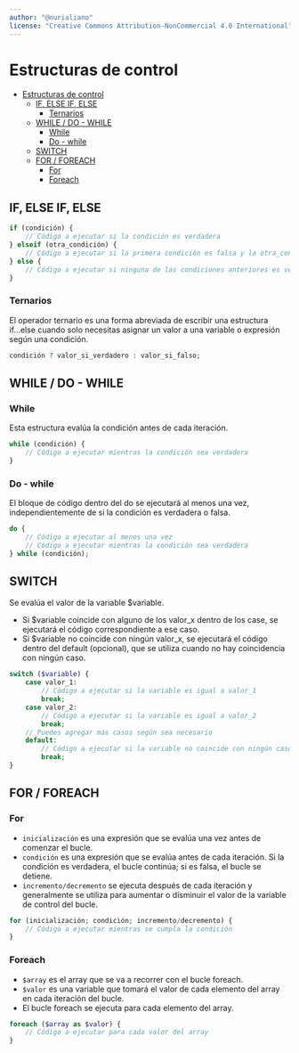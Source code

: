 ```yaml
---
author: "@nurialiano"
license: "Creative Commons Attribution-NonCommercial 4.0 International"
---
```


# Estructuras de control

- [Estructuras de control](#estructuras-de-control)
  - [IF, ELSE IF, ELSE](#if-else-if-else)
    - [Ternarios](#ternarios)
  - [WHILE / DO - WHILE](#while--do---while)
    - [While](#while)
    - [Do - while](#do---while)
  - [SWITCH](#switch)
  - [FOR / FOREACH](#for--foreach)
    - [For](#for)
    - [Foreach](#foreach)

## IF, ELSE IF, ELSE

~~~php
if (condición) {
    // Código a ejecutar si la condición es verdadera
} elseif (otra_condición) {
    // Código a ejecutar si la primera condición es falsa y la otra_condición es verdadera
} else {
    // Código a ejecutar si ninguna de las condiciones anteriores es verdadera
}
~~~

### Ternarios

El operador ternario es una forma abreviada de escribir una estructura if...else cuando solo necesitas asignar un valor a una variable o expresión según una condición.

~~~php
condición ? valor_si_verdadero : valor_si_falso;
~~~

## WHILE / DO - WHILE

### While

Esta estructura evalúa la condición antes de cada iteración.

~~~php
while (condición) {
    // Código a ejecutar mientras la condición sea verdadera
}
~~~

### Do - while

El bloque de código dentro del do se ejecutará al menos una vez, independientemente de si la condición es verdadera o falsa.

~~~php
do {
    // Código a ejecutar al menos una vez
    // Código a ejecutar mientras la condición sea verdadera
} while (condición);
~~~

## SWITCH

Se evalúa el valor de la variable $variable.

- Si $variable coincide con alguno de los valor_x dentro de los case, se ejecutará el código correspondiente a ese caso.
- Si $variable no coincide con ningún valor_x, se ejecutará el código dentro del default (opcional), que se utiliza cuando no hay coincidencia con ningún caso.

~~~php
switch ($variable) {
    case valor_1:
        // Código a ejecutar si la variable es igual a valor_1
        break;
    case valor_2:
        // Código a ejecutar si la variable es igual a valor_2
        break;
    // Puedes agregar más casos según sea necesario
    default:
        // Código a ejecutar si la variable no coincide con ningún caso anterior
        break;
}
~~~

## FOR / FOREACH

### For

- `inicialización` es una expresión que se evalúa una vez antes de comenzar el bucle.
- `condición` es una expresión que se evalúa antes de cada iteración. Si la condición es verdadera, el bucle continúa; si es falsa, el bucle se detiene.
- `incremento/decremento` se ejecuta después de cada iteración y generalmente se utiliza para aumentar o disminuir el valor de la variable de control del bucle.

~~~php
for (inicialización; condición; incremento/decremento) {
    // Código a ejecutar mientras se cumpla la condición
}
~~~

### Foreach

- `$array` es el array que se va a recorrer con el bucle foreach.
- `$valor` es una variable que tomará el valor de cada elemento del array en cada iteración del bucle.
- El bucle foreach se ejecuta para cada elemento del array.

~~~php
foreach ($array as $valor) {
    // Código a ejecutar para cada valor del array
}
~~~
